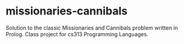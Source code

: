 # missionaries-cannibals


Solution to the classic Missionaries and Cannibals problem written in Prolog. Class project for cs313 Programming Languages.  
